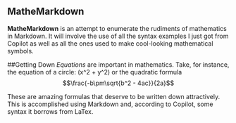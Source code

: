 ## MatheMarkdown

**MatheMarkdown** is an attempt to enumerate the rudiments of mathematics in Markdown. It will involve the use of all the syntax examples I just got from Copilot as well as all the ones used to make cool-looking mathematical symbols. 

##Getting Down
*Equations* are important in mathematics. Take, for instance, the equation of a circle: \(x^2 + y^2\) or the quadratic formula $$\frac{-b\pm\sqrt{b^2 - 4ac}}{2a}$$

These are amazing formulas that deserve to be written down attractively. This is accomplished using Markdown and, according to Copilot, some syntax it borrows from LaTex. 
